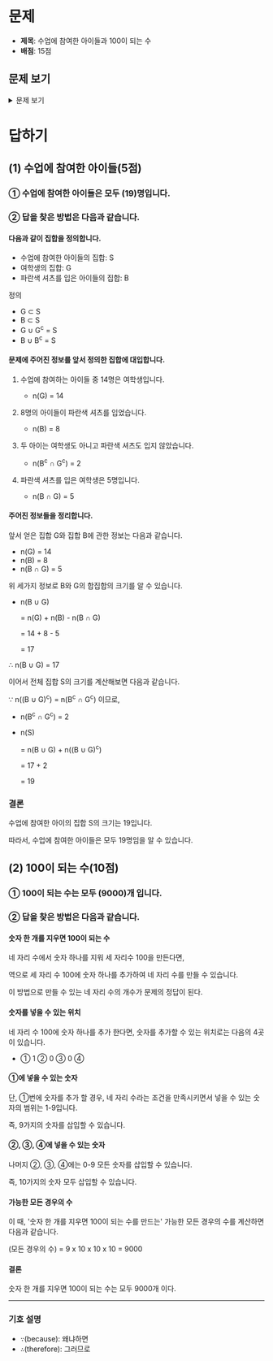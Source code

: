 # 문제

-   **제목**: 수업에 참여한 아이들과 100이 되는 수
-   **배점**: 15점

## 문제 보기

<details>
    <summary>문제 보기</summary>
    <br>
    <blockquote>
        <h1>3. 수업에 참여한 아이들과 100이 되는 수(15점)</h1>
        <span style="text-autospace:none"><span lang="EN-US" style="font-size:13.0pt"><span style="font-family:한컴돋움"><span
                        style="letter-spacing:0pt">(1) </span></span></span><span style="font-size:13.0pt"><span
                    style="font-family:한컴돋움">수업에 참여한 아이들</span></span><span lang="EN-US" style="font-size:13.0pt"><span
                    style="font-family:한컴돋움"><span style="letter-spacing:0pt">(5</span></span></span><span
                style="font-size:13.0pt"><span style="font-family:한컴돋움">점</span></span><span lang="EN-US"
                style="font-size:13.0pt"><span style="font-family:한컴돋움"><span
                        style="letter-spacing:0pt">)</span></span></span></span><br>
        <span style="font-size:13.0pt"><span style="text-autospace:none"><img alt="그림입니다.
                원본 그림의 이름: CLP000001740007.bmp
                원본 그림의 크기: 가로 272pixel, 세로 253pixel" src="./제10회 cpsFestival 예선 문제(안)_files/1.png"
                    style="width:97ptpx; height:90ptpx"></span></span><br>
        <span style="text-autospace:none"><span style="font-size:13.0pt"><span style="font-family:한컴돋움"><span
                        style="letter-spacing:-0.2pt">수업에 참여하는 아이들 중 </span></span></span><span lang="EN-US"
                style="font-size:13.0pt"><span style="font-family:한컴돋움"><span
                        style="letter-spacing:-0.2pt">14</span></span></span><span style="font-size:13.0pt"><span
                    style="font-family:한컴돋움"><span style="letter-spacing:-0.2pt">명은 여학생입니다</span></span></span><span
                lang="EN-US" style="font-size:13.0pt"><span style="font-family:한컴돋움"><span style="letter-spacing:-0.2pt">.
                        8</span></span></span><span style="font-size:13.0pt"><span style="font-family:한컴돋움"><span
                        style="letter-spacing:-0.2pt">명의 아이들이 파란색 셔츠를 입었습니다</span></span></span><span lang="EN-US"
                style="font-size:13.0pt"><span style="font-family:한컴돋움"><span style="letter-spacing:-0.2pt">.
                    </span></span></span><span style="font-size:13.0pt"><span style="font-family:한컴돋움"><span
                        style="letter-spacing:-0.2pt">두 아이는 여학생도 아니고 파란색 셔츠도 입지 않았습니다</span></span></span><span lang="EN-US"
                style="font-size:13.0pt"><span style="font-family:한컴돋움"><span style="letter-spacing:-0.2pt">.
                    </span></span></span></span><br>
        <span style="text-autospace:none"><span style="font-size:13.0pt"><span style="font-family:한컴돋움"><span
                        style="letter-spacing:-0.2pt">파란색 셔츠를 입은 여학생은 </span></span></span><span lang="EN-US"
                style="font-size:13.0pt"><span style="font-family:한컴돋움"><span
                        style="letter-spacing:-0.2pt">5</span></span></span><span style="font-size:13.0pt"><span
                    style="font-family:한컴돋움"><span style="letter-spacing:-0.2pt">명입니다</span></span></span><span lang="EN-US"
                style="font-size:13.0pt"><span style="font-family:한컴돋움"><span
                        style="letter-spacing:-0.2pt">.</span></span></span></span><br>
        <span style="text-autospace:none"><span style="font-size:13.0pt"><span style="font-family:한컴돋움"><span
                        style="letter-spacing:-0.2pt">수업에 참여한 아이들은 모두 몇 명입니까</span></span></span><span lang="EN-US"
                style="font-size:13.0pt"><span style="font-family:한컴돋움"><span
                        style="letter-spacing:-0.2pt">?</span></span></span></span><br>
        <span style="font-size:13.0pt"><span style="text-autospace:none">&nbsp;</span></span><br>
        <span style="text-autospace:none"><span lang="EN-US" style="font-size:13.0pt"><span style="font-family:한컴돋움"><span
                        style="letter-spacing:0pt">(2)</span></span></span> <span lang="EN-US" style="font-size:14.0pt"><span
                    style="font-family:한컴돋움"><span style="letter-spacing:0pt"><span
                            style="font-weight:bold">100</span></span></span></span><span style="font-size:13.0pt"><span
                    style="font-family:한컴돋움">이 되는 수</span></span><span lang="EN-US" style="font-size:13.0pt"><span
                    style="font-family:한컴돋움"><span style="letter-spacing:0pt">(10</span></span></span><span
                style="font-size:13.0pt"><span style="font-family:한컴돋움">점</span></span><span lang="EN-US"
                style="font-size:13.0pt"><span style="font-family:한컴돋움"><span
                        style="letter-spacing:0pt">)</span></span></span></span><br>
        <span style="font-size:13.0pt"><span style="text-autospace:none"><img alt="그림입니다.
                원본 그림의 이름: CLP000001740009.bmp
                원본 그림의 크기: 가로 160pixel, 세로 65pixel" src="./제10회 cpsFestival 예선 문제(안)_files/2.png"
                    style="width:120ptpx; height:48ptpx"></span></span><br>
        <span style="text-autospace:none"><span lang="EN-US" style="font-size:13.0pt"><span style="font-family:한컴돋움"><span
                        style="letter-spacing:0pt">1080</span></span></span><span style="font-size:13.0pt"><span
                    style="font-family:한컴돋움">에서 </span></span><span lang="EN-US" style="font-size:13.0pt"><span
                    style="font-family:한컴돋움"><span style="letter-spacing:0pt">8</span></span></span><span
                style="font-size:13.0pt"><span style="font-family:한컴돋움">을 지우면 </span></span><span lang="EN-US"
                style="font-size:14.0pt"><span style="font-family:한컴돋움"><span style="letter-spacing:0pt"><span
                            style="font-weight:bold">100</span></span></span></span><span style="font-size:13.0pt"><span
                    style="font-family:한컴돋움">이 됩니다</span></span><span lang="EN-US" style="font-size:13.0pt"><span
                    style="font-family:한컴돋움"><span style="letter-spacing:0pt">.</span></span></span></span><br>
        <span style="text-autospace:none"><span lang="EN-US" style="font-size:13.0pt"><span style="font-family:한컴돋움"><span
                        style="letter-spacing:0pt">4</span></span></span><span style="font-size:13.0pt"><span
                    style="font-family:한컴돋움">자리 수 숫자에서 숫자 한 개를 지우면 </span></span><span lang="EN-US"
                style="font-size:14.0pt"><span style="font-family:한컴돋움"><span style="letter-spacing:0pt"><span
                            style="font-weight:bold">100</span></span></span></span><span style="font-size:13.0pt"><span
                    style="font-family:한컴돋움">이 되는 수는 모두 몇 개입니까</span></span><span lang="EN-US" style="font-size:13.0pt"><span
                    style="font-family:한컴돋움"><span style="letter-spacing:0pt">?</span></span></span></span><br>
        <span style="font-size:13.0pt"><span style="text-autospace:none">&nbsp;</span></span><br>
        <span style="color:#f90000"><span lang="EN-US" style="font-size:13.0pt"><span style="font-family:한컴돋움"><span
                        style="letter-spacing:0pt">[</span></span></span><span style="font-size:13.0pt"><span
                    style="font-family:한컴돋움; color:#ed1c24;">답하기</span></span><span lang="EN-US" style="font-size:13.0pt"><span
                    style="font-family:한컴돋움"><span style="letter-spacing:0pt">]</span></span></span></span><br>
        <span style="text-autospace:none"><span lang="EN-US" style="font-size:12.0pt"><span style="font-family:한컴돋움"><span
                        style="letter-spacing:0pt">(1)</span></span></span><span style="font-size:12.0pt"><span
                    style="font-family:한컴돋움">수업에 참여한 아이들</span></span><span lang="EN-US" style="font-size:12.0pt"><span
                    style="font-family:한컴돋움"><span style="letter-spacing:0pt">(5</span></span></span><span
                style="font-size:12.0pt"><span style="font-family:한컴돋움">점</span></span><span lang="EN-US"
                style="font-size:12.0pt"><span style="font-family:한컴돋움"><span
                        style="letter-spacing:0pt">)</span></span></span></span>
        <table
            style="border-collapse:collapse; table-layout:fixed; border-top:none; border-left:none; border-bottom:none; border-right:none; border:solid #000000 0.28pt">
            <tbody>
                <tr>
                    <td style="border-bottom:solid #000000 0.28pt; width:477.22pt; height:29.87pt; padding:1.41pt 5.10pt 1.41pt 5.10pt; border-top:solid #000000 0.28pt; border-left:solid #000000 0.28pt; border-right:solid #000000 0.28pt; text-align:left;"
                        valign="middle"><span style="text-autospace:none"><span style="font-size:12.0pt"><span>①</span><span
                                    style="font-family:한컴돋움">수업에 참여한 아이들은 모두 </span></span><span lang="EN-US"
                                style="font-size:12.0pt"><span style="font-family:한컴돋움"><span style="letter-spacing:0pt">(
                                        )</span></span></span><span style="font-size:12.0pt"><span
                                    style="font-family:한컴돋움">명입니다</span></span><span lang="EN-US" style="font-size:12.0pt"><span
                                    style="font-family:한컴돋움"><span style="letter-spacing:0pt">.</span></span></span></span></td>
                </tr>
                <tr>
                    <td style="border-bottom:solid #000000 0.28pt; width:477.22pt; height:83.71pt; padding:1.41pt 5.10pt 1.41pt 5.10pt; border-top:solid #000000 0.28pt; border-left:solid #000000 0.28pt; border-right:solid #000000 0.28pt; text-align:left;"
                        valign="middle"><span style="text-autospace:none"><span style="font-size:12.0pt"><span>②</span><span
                                    style="font-family:한컴돋움">답을 찾은 방법은 다음과 같습니다</span></span><span lang="EN-US"
                                style="font-size:12.0pt"><span style="font-family:한컴돋움"><span
                                        style="letter-spacing:0pt">.</span></span></span></span><br>
                        <span style="font-size:12.0pt"><span style="text-autospace:none"><span
                                    style="color:#ff0000">&nbsp;</span></span></span><br>
                        <span style="font-size:12.0pt"><span style="text-autospace:none"><span
                                    style="color:#ff0000">&nbsp;</span></span></span><br>
                        <span style="font-size:12.0pt"><span style="text-autospace:none"><span
                                    style="color:#ff0000">&nbsp;</span></span></span>
                    </td>
                </tr>
            </tbody>
        </table>
        <span style="font-size:12.0pt"><span style="text-autospace:none">&nbsp;</span></span><br>
        <span style="font-size:13.0pt"><span style="text-autospace:none"><span lang="EN-US" style="font-size:12.0pt"><span
                        style="font-family:한컴돋움"><span style="letter-spacing:0pt">(2) </span></span></span><span lang="EN-US"
                    style="font-size:14.0pt"><span style="font-family:한컴돋움"><span style="letter-spacing:0pt"><span
                                style="font-weight:bold">100</span></span></span></span><span style="font-size:12.0pt"><span
                        style="font-family:한컴돋움">이 되는 수</span></span><span lang="EN-US" style="font-size:12.0pt"><span
                        style="font-family:한컴돋움"><span style="letter-spacing:0pt">(10</span></span></span><span
                    style="font-size:12.0pt"><span style="font-family:한컴돋움">점</span></span><span lang="EN-US"
                    style="font-size:12.0pt"><span style="font-family:한컴돋움"><span
                            style="letter-spacing:0pt">)</span></span></span></span></span>
        <table
            style="border-collapse:collapse; table-layout:fixed; border-top:none; border-left:none; border-bottom:none; border-right:none; border:solid #000000 0.28pt">
            <tbody>
                <tr>
                    <td style="border-bottom:solid #000000 0.28pt; width:480.05pt; height:29.87pt; padding:1.41pt 5.10pt 1.41pt 5.10pt; border-top:solid #000000 0.28pt; border-left:solid #000000 0.28pt; border-right:solid #000000 0.28pt; text-align:left;"
                        valign="middle"><span style="text-autospace:none"><span lang="EN-US" style="font-size:14.0pt"><span
                                    style="font-family:한컴돋움"><span style="letter-spacing:0pt"><span>①</span><span
                                            style="font-weight:bold">100</span></span></span></span><span
                                style="font-size:12.0pt"><span style="font-family:한컴돋움">이 되는 수는 모두 </span></span><span
                                lang="EN-US" style="font-size:12.0pt"><span style="font-family:한컴돋움"><span
                                        style="letter-spacing:0pt">( )</span></span></span><span style="font-size:12.0pt"><span
                                    style="font-family:한컴돋움">개입니다</span></span><span lang="EN-US" style="font-size:12.0pt"><span
                                    style="font-family:한컴돋움"><span style="letter-spacing:0pt">.</span></span></span></span></td>
                </tr>
                <tr>
                    <td style="border-bottom:solid #000000 0.28pt; width:480.05pt; height:83.71pt; padding:1.41pt 5.10pt 1.41pt 5.10pt; border-top:solid #000000 0.28pt; border-left:solid #000000 0.28pt; border-right:solid #000000 0.28pt; text-align:left;"
                        valign="middle"><span style="text-autospace:none"><span style="font-size:12.0pt"><span>②</span><span
                                    style="font-family:한컴돋움">답을 찾은 방법은 다음과 같습니다</span></span><span lang="EN-US"
                                style="font-size:12.0pt"><span style="font-family:한컴돋움"><span
                                        style="letter-spacing:0pt">.</span></span></span></span><br>
                        <span style="font-size:12.0pt"><span style="text-autospace:none">&nbsp;</span></span><br>
                        <span style="font-size:12.0pt"><span style="text-autospace:none">&nbsp;</span></span><br>
                        <span style="font-size:12.0pt"><span style="text-autospace:none">&nbsp;</span></span>
                    </td>
                </tr>
            </tbody>
        </table>
        <span style="text-autospace:none">&nbsp;</span><br>
        &nbsp;
    </blockquote>
</details>

# 답하기

## (1) 수업에 참여한 아이들(5점)

### ① 수업에 참여한 아이들은 모두 (19)명입니다.

### ② 답을 찾은 방법은 다음과 같습니다.

#### 다음과 같이 집합을 정의합니다.

-   수업에 참여한 아이들의 집합: S
-   여학생의 집합: G
-   파란색 셔츠를 입은 아이들의 집합: B

정의

-   G ⊂ S
-   B ⊂ S
-   G ∪ G<sup>c</sup> = S
-   B ∪ B<sup>c</sup> = S

#### 문제에 주어진 정보를 앞서 정의한 집합에 대입합니다.

1.  수업에 참여하는 아이들 중 14명은 여학생입니다.
    -   n(G) = 14

1.  8명의 아이들이 파란색 셔츠를 입었습니다.
    -   n(B) = 8

1.  두 아이는 여학생도 아니고 파란색 셔츠도 입지 않았습니다.
    -   n(B<sup>c</sup> ∩ G<sup>c</sup>) = 2

1.  파란색 셔츠를 입은 여학생은 5명입니다.
    -   n(B ∩ G) = 5

#### 주어진 정보들을 정리합니다.

앞서 얻은 집합 G와 집합 B에 관한 정보는 다음과 같습니다.

-   n(G) = 14
-   n(B) = 8
-   n(B ∩ G) = 5

위 세가지 정보로 B와 G의 합집합의 크기를 알 수 있습니다.

-   n(B ∪ G)

    = n(G) + n(B) - n(B ∩ G)

    = 14 + 8 - 5

    = 17

∴ n(B ∪ G) = 17

이어서 전체 집합 S의 크기를 계산해보면 다음과 같습니다.

∵ n((B ∪ G)<sup>c</sup>) =  n(B<sup>c</sup> ∩ G<sup>c</sup>) 이므로,

-   n(B<sup>c</sup> ∩ G<sup>c</sup>) = 2

-   n(S)

    = n(B ∪ G) + n((B ∪ G)<sup>c</sup>)

    = 17 + 2

    = 19

### 결론

수업에 참여한 아이의 집합 S의 크기는 19입니다.

따라서, 수업에 참여한 아이들은 모두 19명임을 알 수 있습니다.

## (2) 100이 되는 수(10점)

### ① 100이 되는 수는 모두 (9000)개 입니다.

### ② 답을 찾은 방법은 다음과 같습니다.

#### 숫자 한 개를 지우면 100이 되는 수

네 자리 수에서 숫자 하나를 지워 세 자리수 100을 만든다면,

역으로 세 자리 수 100에 숫자 하나를 추가하여 네 자리 수를 만들 수 있습니다.

이 방법으로 만들 수 있는 네 자리 수의 개수가 문제의 정답이 된다.

#### 숫자를 넣을 수 있는 위치

네 자리 수 100에 숫자 하나를 추가 한다면,
숫자를 추가할 수 있는 위치로는 다음의 4곳이 있습니다.

-   ① 1 ② 0 ③ 0 ④

#### ①에 넣을 수 있는 숫자

단, ①번에 숫자를 추가 할 경우,
네 자리 수라는 조건을 만족시키면서 넣을 수 있는 숫자의 범위는 1-9입니다.

즉, 9가지의 숫자를 삽입할 수 있습니다.

#### ②, ③, ④에 넣을 수 있는 숫자

나머지 ②, ③, ④에는 0-9 모든 숫자를 삽입할 수 있습니다.

즉, 10가지의 숫자 모두 삽입할 수 있습니다.

#### 가능한 모든 경우의 수

이 때, '숫자 한 개를 지우면 100이 되는 수를 만드는' 가능한 모든 경우의 수를 계산하면 다음과 같습니다.

(모든 경우의 수) = 9 x 10 x 10 x 10 = 9000

#### 결론

숫자 한 개를 지우면 100이 되는 수는 모두 9000개 이다.

* * *

### 기호 설명

-   `∵`(because): 왜냐하면
-   `∴`(therefore): 그러므로
